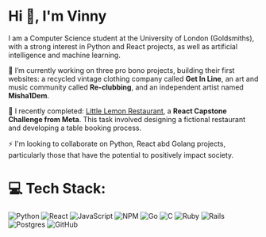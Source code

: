<h1 align="left">Hi 👋, I'm Vinny</h1>

<p align="left">I am a Computer Science student at the University of London (Goldsmiths), with a strong interest in Python and React projects, as well as artificial intelligence and machine learning.</p>

🫶 I’m currently working on three pro bono projects, building their first websites: a recycled vintage clothing company called **Get In Line**, an art and music community called **Re-clubbing**, and an independent artist named **Misha1Dem**.

🦾 I recently completed: [Little Lemon Restaurant](https://viniciusbatestin.github.io/little-lemon-project/), a **React Capstone Challenge from Meta**. This task involved designing a fictional restaurant and developing a table booking process.

⚡ I'm looking to collaborate on Python, React abd Golang projects, particularly those that have the potential to positively impact society.

# 💻 Tech Stack:
![Python](https://img.shields.io/badge/python-3670A0?style=for-the-badge&logo=python&logoColor=ffdd54) ![React](https://img.shields.io/badge/react-%2320232a.svg?style=for-the-badge&logo=react&logoColor=%2361DAFB) ![JavaScript](https://img.shields.io/badge/javascript-%23323330.svg?style=for-the-badge&logo=javascript&logoColor=%23F7DF1E) ![NPM](https://img.shields.io/badge/NPM-%23CB3837.svg?style=for-the-badge&logo=npm&logoColor=white) ![Go](https://img.shields.io/badge/go-%2300ADD8.svg?style=for-the-badge&logo=go&logoColor=white) ![C](https://img.shields.io/badge/c-%2300599C.svg?style=for-the-badge&logo=c&logoColor=white) ![Ruby](https://img.shields.io/badge/ruby-%23CC342D.svg?style=for-the-badge&logo=ruby&logoColor=white) ![Rails](https://img.shields.io/badge/rails-%23CC0000.svg?style=for-the-badge&logo=ruby-on-rails&logoColor=white) ![Postgres](https://img.shields.io/badge/postgres-%23316192.svg?style=for-the-badge&logo=postgresql&logoColor=white) ![GitHub](https://img.shields.io/badge/github-%23121011.svg?style=for-the-badge&logo=github&logoColor=white)
